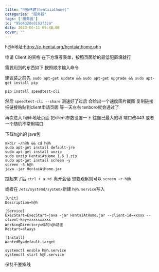 ```yaml
---
title: "h@h搭建(hentaiathome)"
categories: "服务器"
tags: ['服务器']
id: "95d432de8163f32a"
date: 2023-06-11 09:48:08
cover: ""
---
```


h@h地址:https://e-hentai.org/hentaiathome.php

申请 Client 的资格 在下方填写表单，按照页面给的最低配置填就行

需要用到的东西如下   按照顺序输入命令

建议装之前先``` sudo apt-get update && sudo apt-get upgrade && sudo apt-get install pip```

```
pip install speedtest-cli
```

然后 ```speedtest-cli --share```    测速好了过后  会给出一个速度图片截图  复制链接  把链接粘贴到client申请页面  等一天左右 tenboro就会通过了

再次进入 h@h地址页面  把client参数设置一下  往自己最大的填  端口改443 或者一个随机不常用端口

下载h@h的 java包  
```
mkdir ~/h@h && cd h@h
sudo apt-get install default-jre
sudo apt-get install unzip
sudo unzip HentaiAtHome_1.6.1.zip
sudo apt-get install screen -y
screen -S h@h
java -jar HentaiAtHome.jar
```
跑起来了后 ```ctrl + a +d ```离开会话   想要观察则可以 ```screen -r h@h```

或者在 ```/etc/systemd/system/```新建 ```h@h.service```写入

```
[Unit]
Description=h@h

[Service]
ExecStart=ExecStart=java -jar HentaiAtHome.jar --client-id=xxxxx --client-key=xxxxxxxxxx
WorkingDirectory=你的h@h路径
Restart=always

[Install]
WantedBy=default.target
```

```
systemctl enable h@h.service
systemctl start h@h.service

```

保持不要掉线  
 